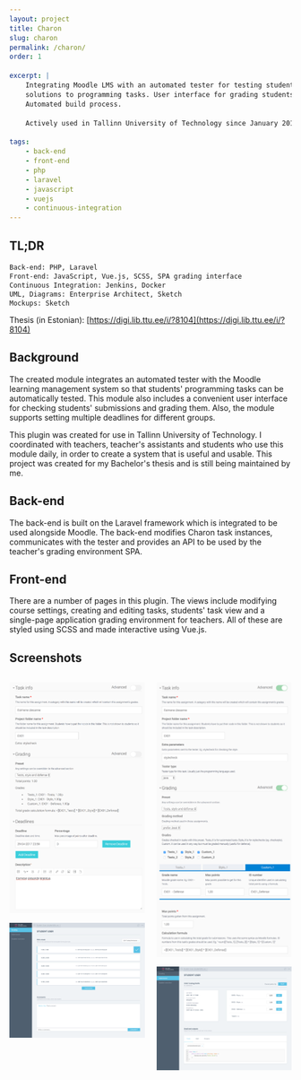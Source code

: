 ```yaml
---
layout: project
title: Charon
slug: charon
permalink: /charon/
order: 1

excerpt: |
    Integrating Moodle LMS with an automated tester for testing students' 
    solutions to programming tasks. User interface for grading students. 
    Automated build process.

    Actively used in Tallinn University of Technology since January 2017.

tags:
    - back-end
    - front-end
    - php
    - laravel
    - javascript
    - vuejs
    - continuous-integration
---
```


## TL;DR

```
Back-end: PHP, Laravel
Front-end: JavaScript, Vue.js, SCSS, SPA grading interface
Continuous Integration: Jenkins, Docker
UML, Diagrams: Enterprise Architect, Sketch
Mockups: Sketch
```

Thesis (in Estonian): [https://digi.lib.ttu.ee/i/?8104](https://digi.lib.ttu.ee/i/?8104)


## Background

The created module integrates an automated tester with the Moodle learning 
management system so that students' programming tasks can be automatically 
tested. This module also includes a convenient user interface for checking 
students' submissions and grading them. Also, the module supports setting 
multiple deadlines for different groups.

This plugin was created for use in Tallinn University of Technology. I 
coordinated with teachers, teacher's assistants and students who use this 
module daily, in order to create a system that is useful and usable. This 
project was created for my Bachelor's thesis and is still being maintained 
by me.


## Back-end

The back-end is built on the Laravel framework which is integrated to be
used alongside Moodle. The back-end modifies Charon task instances, 
communicates with the tester and provides an API to be used by the 
teacher's grading environment SPA.


## Front-end

There are a number of pages in this plugin. The views include modifying 
course settings, creating and editing tasks, students' task view and
a single-page application grading environment for teachers. All of these
are styled using SCSS and made interactive using Vue.js.


## Screenshots

<div class="columns">
<div class="column">

![Instance form minimal](/assets/img/instance%20form%20minimal.png)

![Popup grading view](/assets/img/popup%20grading%20view.png)

</div>
<div class="column">

![Instance form advanced](/assets/img/instance%20form%20advanced.png)

![Popup submission view](/assets/img/popup%20submission%20view.png)

</div>
</div>
